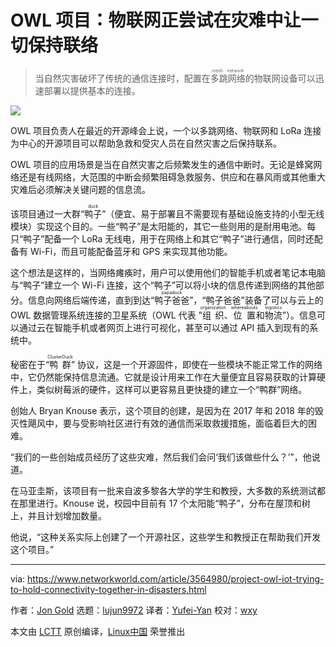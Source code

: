 [#]: collector: (lujun9972)
[#]: translator: (Yufei-Yan)
[#]: reviewer: (wxy)
[#]: publisher: ( )
[#]: url: ( )
[#]: subject: (Project OWL: IoT trying to hold connectivity together in disasters)
[#]: via: (https://www.networkworld.com/article/3564980/project-owl-iot-trying-to-hold-connectivity-together-in-disasters.html)
[#]: author: (Jon Gold https://www.networkworld.com/author/Jon-Gold/)

OWL 项目：物联网正尝试在灾难中让一切保持联络
======

> 当自然灾害破坏了传统的通信连接时，配置在<ruby>多跳网络<rt>mesh network</rt></ruby>的物联网设备可以迅速部署以提供基本的连接。

![](https://img.linux.net.cn/data/attachment/album/202007/21/135614mwr8rxr6lw5xefjs.jpg)

OWL 项目负责人在最近的开源峰会上说，一个以多跳网络、物联网和 LoRa 连接为中心的开源项目可以帮助急救和受灾人员在自然灾害之后保持联系。

OWL 项目的应用场景是当在自然灾害之后频繁发生的通信中断时。无论是蜂窝网络还是有线网络，大范围的中断会频繁阻碍急救服务、供应和在暴风雨或其他重大灾难后必须解决关键问题的信息流。

该项目通过一大群“<ruby>鸭子<rt>duck</rt></ruby>”（便宜、易于部署且不需要现有基础设施支持的小型无线模块）实现这个目的。一些“鸭子”是太阳能的，其它一些则用的是耐用电池。每只“鸭子”配备一个 LoRa 无线电，用于在网络上和其它“鸭子”进行通信，同时还配备有 Wi-Fi，而且可能配备蓝牙和 GPS 来实现其他功能。

这个想法是这样的，当网络瘫痪时，用户可以使用他们的智能手机或者笔记本电脑与“鸭子”建立一个 Wi-Fi 连接，这个“鸭子”可以将小块的信息传递到网络的其他部分。信息向网络后端传递，直到到达“<ruby>鸭子爸爸<rt>papaduck</rt></ruby>”，“鸭子爸爸”装备了可以与云上的 OWL 数据管理系统连接的卫星系统（OWL 代表 ”<ruby>组织<rt>organization</rt></ruby>、<ruby>位置<rt>whereabouts</rt></ruby>和<ruby>物流<rt>logistics</rt></ruby>”）。信息可以通过云在智能手机或者网页上进行可视化，甚至可以通过 API 插入到现有的系统中。

秘密在于“<ruby>鸭群<rt>ClusterDuck</rt></ruby>” 协议，这是一个开源固件，即使在一些模块不能正常工作的网络中，它仍然能保持信息流通。它就是设计用来工作在大量便宜且容易获取的计算硬件上，类似树莓派的硬件，这样可以更容易且更快捷的建立一个“鸭群”网络。

创始人 Bryan Knouse 表示，这个项目的创建，是因为在 2017 年和 2018 年的毁灭性飓风中，要与受影响社区进行有效的通信而采取救援措施，面临着巨大的困难。

“我们的一些创始成员经历了这些灾难，然后我们会问‘我们该做些什么？’”，他说道。

在马亚圭斯，该项目有一批来自波多黎各大学的学生和教授，大多数的系统测试都在那里进行。Knouse 说，校园中目前有 17 个太阳能“鸭子”，分布在屋顶和树上，并且计划增加数量。

他说，“这种关系实际上创建了一个开源社区，这些学生和教授正在帮助我们开发这个项目。”

--------------------------------------------------------------------------------

via: https://www.networkworld.com/article/3564980/project-owl-iot-trying-to-hold-connectivity-together-in-disasters.html

作者：[Jon Gold][a]
选题：[lujun9972][b]
译者：[Yufei-Yan](https://github.com/Yufei-Yan)
校对：[wxy](https://github.com/wxy)

本文由 [LCTT](https://github.com/LCTT/TranslateProject) 原创编译，[Linux中国](https://linux.cn/) 荣誉推出

[a]: https://www.networkworld.com/author/Jon-Gold/
[b]: https://github.com/lujun9972
[1]: https://images.idgesg.net/images/article/2019/01/owl-face-100785829-large.jpg
[2]: https://creativecommons.org/licenses/by/2.0/legalcode
[3]: https://www.networkworld.com/article/3207535/what-is-iot-the-internet-of-things-explained.html
[4]: https://www.networkworld.com/article/3356838/how-to-determine-if-wi-fi-6-is-right-for-you.html
[5]: https://www.networkworld.com/article/3250268/what-is-mu-mimo-and-why-you-need-it-in-your-wireless-routers.html
[6]: https://www.networkworld.com/article/3402316/when-to-use-5g-when-to-use-wi-fi-6.html
[7]: https://www.networkworld.com/article/3306720/mobile-wireless/how-enterprises-can-prep-for-5g.html
[8]: https://www.networkworld.com/article/3560993/what-is-wi-fi-and-why-is-it-so-important.html
[9]: https://www.facebook.com/NetworkWorld/
[10]: https://www.linkedin.com/company/network-world
